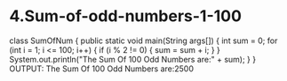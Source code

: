 # 4.Sum-of-odd-numbers-1-100
class SumOfNum
{
public static void main(String args[])
{
int sum = 0;
for (int i = 1; i <= 100; i++)
{
if (i % 2 != 0)
{
sum = sum + i;
}
}
System.out.println("The Sum Of 100 Odd Numbers are:" + sum);
}
}
OUTPUT:
The Sum Of 100 Odd Numbers are:2500
